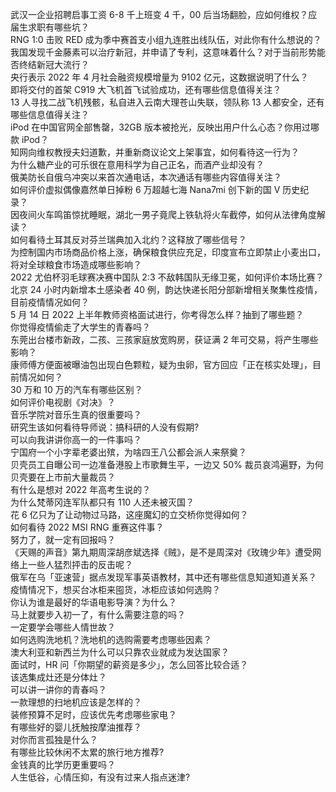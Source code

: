 武汉一企业招聘启事工资 6-8 千上班变 4 千，00 后当场翻脸，应如何维权？应届生求职有哪些坑？  
RNG 1:0 击败 RED 成为季中赛首支小组九连胜出线队伍，对此你有什么想说的？  
我国发现千金藤素可以治疗新冠，并申请了专利，这意味着什么？对于当前形势能否终结新冠大流行？  
央行表示 2022 年 4 月社会融资规模增量为 9102 亿元，这数据说明了什么？  
即将交付的首架 C919 大飞机首飞试验成功，还有哪些信息值得关注？  
13 人寻找二战飞机残骸，私自进入云南大理苍山失联，领队称 13 人都安全，还有哪些信息值得关注？  
iPod 在中国官网全部售罄，32GB 版本被抢光，反映出用户什么心态？你用过哪款 iPod？  
知网向维权教授夫妇道歉，并重新商议论文上架事宜，如何看待这一行为？  
为什么糖产业的可乐很在意用科学为自己正名，而酒产业却没有？  
俄美防长自俄乌冲突以来首次通电话，本次通话有哪些内容值得关注？  
如何评价虚拟偶像嘉然单日掉粉 6 万超越七海 Nana7mi 创下新的国 V 历史纪录？  
因夜间火车鸣笛惊扰睡眠，湖北一男子竟爬上铁轨将火车截停，如何从法律角度解读？  
如何看待土耳其反对芬兰瑞典加入北约？这释放了哪些信号？  
为控制国内市场商品价格上涨，确保粮食供应充足，印度宣布立即禁止小麦出口，将对全球粮食市场造成哪些影响？  
2022 尤伯杯羽毛球赛决赛中国队 2:3 不敌韩国队无缘卫冕，如何评价本场比赛？  
北京 24 小时内新增本土感染者 40 例，韵达快递长阳分部新增相关聚集性疫情，目前疫情情况如何？  
5 月 14 日 2022 上半年教师资格面试进行，你考得怎么样？抽到了哪些题？  
你觉得疫情偷走了大学生的青春吗？  
东莞出台楼市新政，二孩、三孩家庭放宽购房，获证满 2 年可交易，将产生哪些影响？  
康师傅方便面被曝油包出现白色颗粒，疑为虫卵，官方回应「正在核实处理」，目前情况如何？  
30 万和 10 万的汽车有哪些区别？  
如何评价电视剧《对决》？  
音乐学院对音乐生真的很重要吗？  
研究生该如何看待导师说：搞科研的人没有假期?  
可以向我讲讲你高一的一件事吗？  
宁国府一个小字辈老婆出殡，为啥四王八公都会派人来祭奠？  
贝壳员工自曝公司一边准备港股上市歌舞生平，一边又 50% 裁员哀鸿遍野，为何贝壳要在上市前大量裁员？  
有什么是想对 2022 年高考生说的？  
为什么梵蒂冈连军队都只有 110 人还未被灭国？  
花 6 亿只为了让动物过马路，这座魔幻的立交桥你觉得如何？  
如何看待 2022 MSI RNG 重赛这件事？  
努力了，就一定有回报吗？  
《天赐的声音》第九期周深胡彦斌选择《贼》，是不是周深对《玫瑰少年》遭受网络上一些人猛烈抨击的反击呢？  
俄军在乌「亚速营」据点发现军事英语教材，其中还有哪些信息知道知道关系？  
疫情情况下，想买台冰柜来囤货，冰柜应该如何选购？  
你认为谁是最好的华语电影导演？为什么？  
马上就要步入初一了，有什么需要注意的吗？  
一定要学会哪些人情世故？  
如何选购洗地机？洗地机的选购需要考虑哪些因素？  
澳大利亚和新西兰为什么可以只靠农业就成为发达国家？  
面试时，HR 问「你期望的薪资是多少」，怎么回答比较合适？  
该选集成灶还是分体灶？  
可以讲一讲你的青春吗？  
一款理想的扫地机应该是怎样的？  
装修预算不足时，应该优先考虑哪些家电？  
有哪些好的婴儿抚触按摩油推荐？  
对你而言孤独是什么？  
有哪些比较休闲不太累的旅行地方推荐?  
金钱真的比学历更重要吗？  
人生低谷，心情压抑，有没有过来人指点迷津?  
